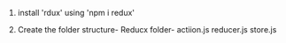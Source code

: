1. install 'rdux' using 'npm i redux'

2. Create the folder structure-
    Reducx folder-
    actiion.js
    reducer.js
    store.js
    